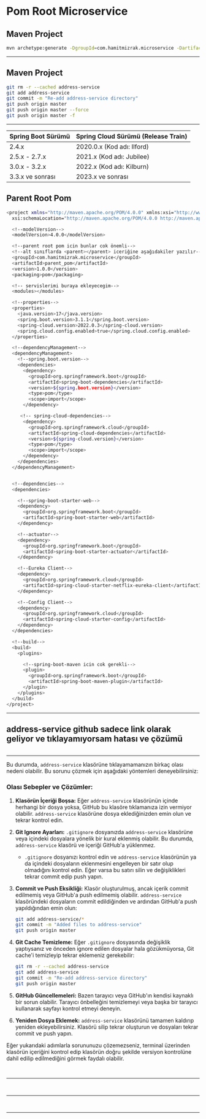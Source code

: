 # Pom Root Microservice
[]()
---

## Maven Project
```sh
mvn archetype:generate -DgroupId=com.hamitmizrak.microservice -DartifactId=parent_pom -DarchetypeArtifactId=maven-archetype-quickstart -DinteractiveMode=false
```
---

## Maven Project
```sh
git rm -r --cached address-service
git add address-service
git commit -m "Re-add address-service directory"
git push origin master
git push origin master --force
git push origin master -f
```
---



| Spring Boot Sürümü | Spring Cloud Sürümü (Release Train) |
|--------------------|------------------------------------|
| 2.4.x              | 2020.0.x (Kod adı: Ilford)         |
| 2.5.x - 2.7.x      | 2021.x (Kod adı: Jubilee)          |
| 3.0.x - 3.2.x      | 2022.x (Kod adı: Kilburn)          |
| 3.3.x ve sonrası   | 2023.x ve sonrası                  |


## Parent Root Pom
```sh
<project xmlns="http://maven.apache.org/POM/4.0.0" xmlns:xsi="http://www.w3.org/2001/XMLSchema-instance"
  xsi:schemaLocation="http://maven.apache.org/POM/4.0.0 http://maven.apache.org/maven-v4_0_0.xsd">

  <!--modelVersion-->
  <modelVersion>4.0.0</modelVersion>

  <!--parent root pom icin bunlar cok önemli-->
  <!--alt sınıflarda <parent></parent> iceriğine aşağıdakiler yazılır-->
  <groupId>com.hamitmizrak.microservice</groupId>
  <artifactId>parent_pom</artifactId>
  <version>1.0.0</version>
  <packaging>pom</packaging>

  <!-- servislerimi buraya ekleyecegim-->
  <modules></modules>

  <!--properties-->
  <properties>
    <java.version>17</java.version>
    <spring.boot.version>3.1.1</spring.boot.version>
    <spring-cloud.version>2022.0.3</spring-cloud.version>
    <spring.cloud.config.enabled>true</spring.cloud.config.enabled>
  </properties>

  <!--dependencyManagement-->
  <dependencyManagement>
    <!--spring.boot.version-->
    <dependencies>
      <dependency>
        <groupId>org.springframework.boot</groupId>
        <artifactId>spring-boot-dependencies</artifactId>
        <version>${spring.boot.version}</version>
        <type>pom</type>
        <scope>import</scope>
      </dependency>

     <!-- spring-cloud-dependencies-->
      <dependency>
        <groupId>org.springframework.cloud</groupId>
        <artifactId>spring-cloud-dependencies</artifactId>
        <version>${spring-cloud.version}</version>
        <type>pom</type>
        <scope>import</scope>
      </dependency>
    </dependencies>
  </dependencyManagement>


  <!--dependencies-->
  <dependencies>

    <!--spring-boot-starter-web-->
    <dependency>
      <groupId>org.springframework.boot</groupId>
      <artifactId>spring-boot-starter-web</artifactId>
    </dependency>

    <!--actuator-->
    <dependency>
      <groupId>org.springframework.boot</groupId>
      <artifactId>spring-boot-starter-actuator</artifactId>
    </dependency>

    <!--Eureka Client-->
    <dependency>
      <groupId>org.springframework.cloud</groupId>
      <artifactId>spring-cloud-starter-netflix-eureka-client</artifactId>
    </dependency>

    <!--Config Client-->
    <dependency>
      <groupId>org.springframework.cloud</groupId>
      <artifactId>spring-cloud-starter-config</artifactId>
    </dependency>
  </dependencies>

  <!--build-->
  <build>
    <plugins>

      <!--spring-boot-maven icin cok gerekli-->
      <plugin>
        <groupId>org.springframework.boot</groupId>
        <artifactId>spring-boot-maven-plugin</artifactId>
      </plugin>
    </plugins>
  </build>
</project>

```
---


## address-service github sadece link olarak geliyor ve tıklayamıyorsam hatası ve çözümü
```sh

```
---

Bu durumda, `address-service` klasörüne tıklayamamanızın birkaç olası nedeni olabilir. Bu sorunu çözmek için aşağıdaki yöntemleri deneyebilirsiniz:

### Olası Sebepler ve Çözümler:

1. **Klasörün İçeriği Boşsa:**
   Eğer `address-service` klasörünün içinde herhangi bir dosya yoksa, GitHub bu klasöre tıklamanıza izin vermiyor olabilir. `address-service` klasörüne dosya eklediğinizden emin olun ve tekrar kontrol edin.

2. **Git Ignore Ayarları:**
   `.gitignore` dosyanızda `address-service` klasörüne veya içindeki dosyalara yönelik bir kural eklenmiş olabilir. Bu durumda, `address-service` klasörü ve içeriği GitHub'a yüklenmez.
    - `.gitignore` dosyanızı kontrol edin ve `address-service` klasörünün ya da içindeki dosyaların eklenmesini engelleyen bir satır olup olmadığını kontrol edin. Eğer varsa bu satırı silin ve değişiklikleri tekrar commit edip push yapın.

3. **Commit ve Push Eksikliği:**
   Klasör oluşturulmuş, ancak içerik commit edilmemiş veya GitHub'a push edilmemiş olabilir. `address-service` klasöründeki dosyaların commit edildiğinden ve ardından GitHub'a push yapıldığından emin olun:
   ```sh
   git add address-service/*
   git commit -m "Added files to address-service"
   git push origin master
   ```

4. **Git Cache Temizleme:**
   Eğer `.gitignore` dosyasında değişiklik yaptıysanız ve önceden ignore edilen dosyalar hala gözükmüyorsa, Git cache'i temizleyip tekrar eklemeniz gerekebilir:
   ```sh
   git rm -r --cached address-service
   git add address-service
   git commit -m "Re-add address-service directory"
   git push origin master
   ```

5. **GitHub Güncellemeleri:**
   Bazen tarayıcı veya GitHub'ın kendisi kaynaklı bir sorun olabilir. Tarayıcı önbelleğini temizlemeyi veya başka bir tarayıcı kullanarak sayfayı kontrol etmeyi deneyin.

6. **Yeniden Dosya Eklemek:**
   `address-service` klasörünü tamamen kaldırıp yeniden ekleyebilirsiniz. Klasörü silip tekrar oluşturun ve dosyaları tekrar commit ve push yapın.

Eğer yukarıdaki adımlarla sorununuzu çözemezseniz, terminal üzerinden klasörün içeriğini kontrol edip klasörün doğru şekilde versiyon kontrolüne dahil edilip edilmediğini görmek faydalı olabilir.


## 
```sh

```
---


## 
```sh

```
---


## 
```sh

```
---
